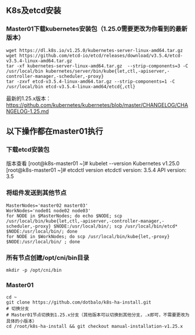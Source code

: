 ## K8s及etcd安装
### Master01下载kubernetes安装包（1.25.0需要更改为你看到的最新版本）
```shell
wget https://dl.k8s.io/v1.25.0/kubernetes-server-linux-amd64.tar.gz
wget https://github.com/etcd-io/etcd/releases/download/v3.5.4/etcd-v3.5.4-linux-amd64.tar.gz
tar -xf kubernetes-server-linux-amd64.tar.gz  --strip-components=3 -C /usr/local/bin kubernetes/server/bin/kube{let,ctl,-apiserver,-controller-manager,-scheduler,-proxy}
tar -zxvf etcd-v3.5.4-linux-amd64.tar.gz --strip-components=1 -C /usr/local/bin etcd-v3.5.4-linux-amd64/etcd{,ctl}

```
最新的1.25.x版本：https://github.com/kubernetes/kubernetes/blob/master/CHANGELOG/CHANGELOG-1.25.md
## 以下操作都在master01执行
### 下载etcd安装包
版本查看
[root@k8s-master01 ~]# kubelet --version
Kubernetes v1.25.0
[root@k8s-master01 ~]# etcdctl version
etcdctl version: 3.5.4
API version: 3.5

### 将组件发送到其他节点
```shell
MasterNodes='master02 master03'
WorkNodes='node01 node02 node03'
for NODE in $MasterNodes; do echo $NODE; scp /usr/local/bin/kube{let,ctl,-apiserver,-controller-manager,-scheduler,-proxy} $NODE:/usr/local/bin/; scp /usr/local/bin/etcd* $NODE:/usr/local/bin/; done
for NODE in $WorkNodes; do scp /usr/local/bin/kube{let,-proxy} $NODE:/usr/local/bin/ ; done

```

### 所有节点创建/opt/cni/bin目录
```shell
mkdir -p /opt/cni/bin

```

### Master01
```shell
cd ~
git clone https://github.com/dotbalo/k8s-ha-install.git
# 切换分支
# Master01节点切换到1.25.x分支（其他版本可以切换到其他分支，.x即可，不需要更改为具体的小版本）
cd /root/k8s-ha-install && git checkout manual-installation-v1.25.x

```

